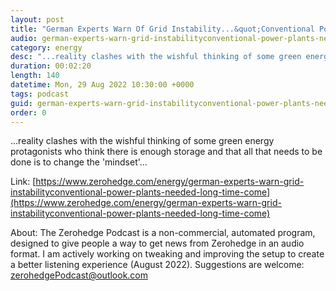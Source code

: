 ```yaml
---
layout: post
title: "German Experts Warn Of Grid Instability...&quot;Conventional Power Plants Needed For A Long Time To Come&quot;"
audio: german-experts-warn-grid-instabilityconventional-power-plants-needed-long-time-come-0
category: energy
desc: "...reality clashes with the wishful thinking of some green energy protagonists who think there is enough storage and that all that needs to be done is to change the 'mindset'..."
duration: 00:02:20
length: 140
datetime: Mon, 29 Aug 2022 10:30:00 +0000
tags: podcast
guid: german-experts-warn-grid-instabilityconventional-power-plants-needed-long-time-come-0
order: 0
---
```

...reality clashes with the wishful thinking of some green energy protagonists who think there is enough storage and that all that needs to be done is to change the 'mindset'...

Link: [https://www.zerohedge.com/energy/german-experts-warn-grid-instabilityconventional-power-plants-needed-long-time-come](https://www.zerohedge.com/energy/german-experts-warn-grid-instabilityconventional-power-plants-needed-long-time-come)

About: The Zerohedge Podcast is a non-commercial, automated program, designed to give people a way to get news from Zerohedge in an audio format.  I am actively working on tweaking and improving the setup to create a better listening experience (August 2022).  Suggestions are welcome: [zerohedgePodcast@outlook.com](mailto:zerohedgePodcast@outlook.com)